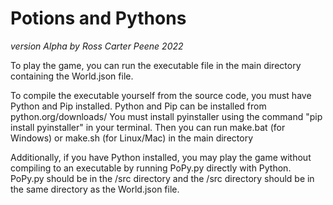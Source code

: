 # Potions and Pythons
*version Alpha*
*by Ross Carter Peene*
*2022*

To play the game, you can run the executable file in the main directory containing the World.json file.

To compile the executable yourself from the source code, you must have Python and Pip installed.
Python and Pip can be installed from python.org/downloads/
You must install pyinstaller using the command "pip install pyinstaller" in your terminal.
Then you can run make.bat (for Windows) or make.sh (for Linux/Mac) in the main directory

Additionally, if you have Python installed, you may play the game without compiling to an executable by running PoPy.py directly with Python.
PoPy.py should be in the /src directory and the /src directory should be in the same directory as the World.json file.
